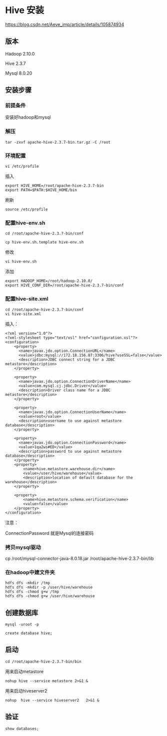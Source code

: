 # Hive 安装

https://blog.csdn.net/Aeve_imp/article/details/105874934

## 版本

Hadoop 2.10.0

Hive 2.3.7

Mysql 8.0.20 

## 安装步骤

### 前提条件

安装好hadoop和mysql

### 解压

	tar -zxvf apache-hive-2.3.7-bin.tar.gz -C /root

### 环境配置

	vi /etc/profile

插入

	export HIVE_HOME=/root/apache-hive-2.3.7-bin
	export PATH=$PATH:$HIVE_HOME/bin 

刷新

	source /etc/profile


### 配置hive-env.sh

	cd /root/apache-hive-2.3.7-bin/conf

	cp hive-env.sh.template hive-env.sh

修改

	vi hive-env.sh

添加

	export HADOOP_HOME=/root/hadoop-2.10.0/
	export HIVE_CONF_DIR=/root/apache-hive-2.3.7-bin/conf


### 配置hive-site.xml

	cd /root/apache-hive-2.3.7-bin/conf
	vi hive-site.xml

插入：

	<?xml version="1.0"?>
	<?xml-stylesheet type="text/xsl" href="configuration.xsl"?>
	<configuration>
		<property>
		  <name>javax.jdo.option.ConnectionURL</name>
		  <value>jdbc:mysql://172.18.156.87:3306/hive?useSSL=false</value>
		  <description>JDBC connect string for a JDBC metastore</description>
		</property>
	
		<property>
		  <name>javax.jdo.option.ConnectionDriverName</name>
		  <value>com.mysql.cj.jdbc.Driver</value>
		  <description>Driver class name for a JDBC metastore</description>
		</property>
	
		<property>
		  <name>javax.jdo.option.ConnectionUserName</name>
		  <value>root</value>
		  <description>username to use against metastore database</description>
		</property>
	
		<property>
		  <name>javax.jdo.option.ConnectionPassword</name>
		  <value>1qa2ws#ED</value>
		  <description>password to use against metastore database</description>
		</property>
		<property>
			<name>hive.metastore.warehouse.dir</name>
			<value>/user/hive/warehouse</value>
			<description>location of default database for the warehouse</description>
		</property>
		
		<property>
		    <name>hive.metastore.schema.verification</name>
		    <value>false</value>
		</property>
	</configuration>


注意：

ConnectionPassword 就是Mysql的连接密码


### 拷贝mysql驱动

cp /root/mysql-connector-java-8.0.18.jar /root/apache-hive-2.3.7-bin/lib


### 在hadoop中建文件夹

	hdfs dfs -mkdir /tmp
	hdfs dfs -mkdir -p /user/hive/warehouse
	hdfs dfs -chmod g+w /tmp
	hdfs dfs -chmod g+w /user/hive/warehouse


## 创建数据库

	mysql -uroot -p
	
	create database hive;

## 启动

	cd /root/apache-hive-2.3.7-bin/bin

用来启动metastore

	nohup hive --service metastore 2>&1 &

用来启动hiveserver2

	nohup  hive --service hiveserver2   2>&1 &



## 验证

	show databases;